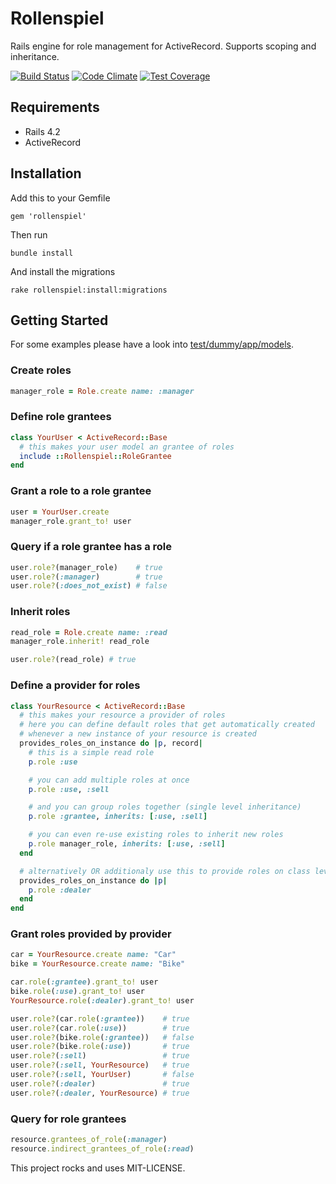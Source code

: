 # Rollenspiel

Rails engine for role management for ActiveRecord. Supports scoping and inheritance.

[![Build Status](https://travis-ci.org/bsingr/rollenspiel.svg)](https://travis-ci.org/bsingr/rollenspiel)
[![Code Climate](https://codeclimate.com/github/bsingr/rollenspiel/badges/gpa.svg)](https://codeclimate.com/github/bsingr/rollenspiel)
[![Test Coverage](https://codeclimate.com/github/bsingr/rollenspiel/badges/coverage.svg)](https://codeclimate.com/github/bsingr/rollenspiel)

## Requirements

  * Rails 4.2
  * ActiveRecord

## Installation

Add this to your Gemfile

    gem 'rollenspiel'

Then run

    bundle install

And install the migrations

    rake rollenspiel:install:migrations

## Getting Started

For some examples please have a look into [test/dummy/app/models](test/dummy/app/models).

### Create roles

```ruby
manager_role = Role.create name: :manager
```

### Define role grantees

```ruby
class YourUser < ActiveRecord::Base
  # this makes your user model an grantee of roles
  include ::Rollenspiel::RoleGrantee
end
```

### Grant a role to a role grantee

```ruby
user = YourUser.create
manager_role.grant_to! user
```

### Query if a role grantee has a role

```ruby
user.role?(manager_role)    # true
user.role?(:manager)        # true
user.role?(:does_not_exist) # false
```

### Inherit roles

```ruby
read_role = Role.create name: :read
manager_role.inherit! read_role

user.role?(read_role) # true
```

### Define a provider for roles

```ruby
class YourResource < ActiveRecord::Base
  # this makes your resource a provider of roles
  # here you can define default roles that get automatically created
  # whenever a new instance of your resource is created
  provides_roles_on_instance do |p, record|
    # this is a simple read role
    p.role :use

    # you can add multiple roles at once
    p.role :use, :sell

    # and you can group roles together (single level inheritance)
    p.role :grantee, inherits: [:use, :sell]

    # you can even re-use existing roles to inherit new roles
    p.role manager_role, inherits: [:use, :sell]
  end

  # alternatively OR additionaly use this to provide roles on class level
  provides_roles_on_instance do |p|
    p.role :dealer
  end
end
```

### Grant roles provided by provider

```ruby
car = YourResource.create name: "Car"
bike = YourResource.create name: "Bike"

car.role(:grantee).grant_to! user
bike.role(:use).grant_to! user
YourResource.role(:dealer).grant_to! user

user.role?(car.role(:grantee))    # true
user.role?(car.role(:use))        # true
user.role?(bike.role(:grantee))   # false
user.role?(bike.role(:use))       # true
user.role?(:sell)                 # true
user.role?(:sell, YourResource)   # true
user.role?(:sell, YourUser)       # false
user.role?(:dealer)               # true
user.role?(:dealer, YourResource) # true
```

### Query for role grantees

```ruby
resource.grantees_of_role(:manager)
resource.indirect_grantees_of_role(:read)
```


This project rocks and uses MIT-LICENSE.

